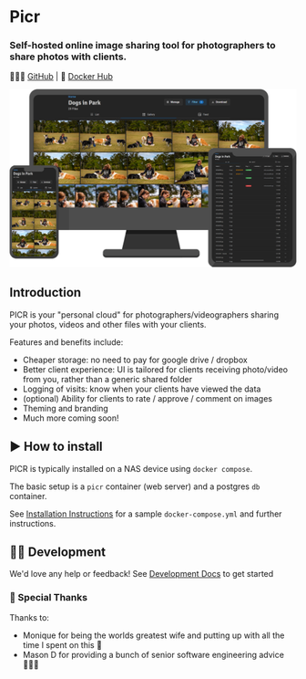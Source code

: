 # Picr

### Self-hosted online image sharing tool for photographers to share photos with clients.

 👩🏻‍💻 [GitHub](https://github.com/isaacinsoll/picr) | 🐳 [Docker Hub](https://hub.docker.com/repository/docker/isaacinsoll/picr/general)

![](docs/images/picr-header.png)

## Introduction

PICR is your "personal cloud" for photographers/videographers sharing your photos, videos and other files with your clients.

Features and benefits include:
- Cheaper storage: no need to pay for google drive / dropbox
- Better client experience: UI is tailored for clients receiving photo/video from you, rather than a generic shared folder
- Logging of visits: know when your clients have viewed the data
- (optional) Ability for clients to rate / approve / comment on images
- Theming and branding
- Much more coming soon!

## ▶️ How to install
PICR is typically installed on a NAS device using `docker compose`. 

The basic setup is a `picr` container (web server) and a postgres `db` container.

See [Installation Instructions](docs/install.md) for a sample `docker-compose.yml` and further instructions.

## 🧑‍💻 Development

We'd love any help or feedback! 
See [Development Docs](docs/development/index.md) to get started

### 🙏 Special Thanks
Thanks to: 
- Monique for being the worlds greatest wife and putting up with all the time I spent on this 💖
- Mason D for providing a bunch of senior software engineering advice 🧔🏻‍♂️
